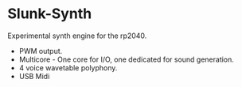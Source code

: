 # Slunk-Synth

Experimental synth engine for the  rp2040.

* PWM output.
* Multicore - One core for I/O, one dedicated for sound generation.
* 4 voice wavetable polyphony.
* USB Midi